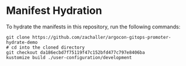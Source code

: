 # Manifest Hydration

To hydrate the manifests in this repository, run the following commands:

```shell
git clone https://github.com/zachaller/argocon-gitops-promoter-hydrate-demo
# cd into the cloned directory
git checkout da186ecbd7f75119f47c152bfd477c797e8406ba
kustomize build ./user-configuration/development
```
